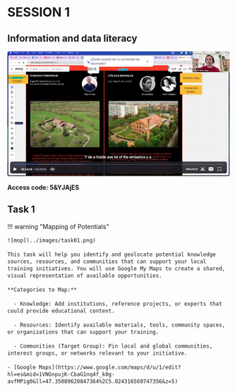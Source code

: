 # SESSION 1

## Information and data literacy

[![Session 1 - 26/02/2025](../../images/video01.png)](https://iaac.zoom.us/rec/share/ZFq0-87J8SbFVBWIX62Gagt0MR9bBpjag4UxSish3IANa3o4xEYhjqU9pJBwpPqs._hAIO3zYMhPMBg62?startTime=1740571335000)

**Access code: 5&YJAjES**


## Task 1

!!! warning "Mapping of Potentials"

    ![mop](../images/task01.png)

    This task will help you identify and geolocate potential knowledge sources, resources, and communities that can support your local training initiatives. You will use Google My Maps to create a shared, visual representation of available opportunities.
   
    **Categories to Map:**

      - Knowledge: Add institutions, reference projects, or experts that could provide educational content.

      - Resources: Identify available materials, tools, community spaces, or organizations that can support your training.

      - Communities (Target Group): Pin local and global communities, interest groups, or networks relevant to your initiative.

    - [Google Maps](https://www.google.com/maps/d/u/1/edit?hl=es&mid=1VNGnpujK-CbaG1nq4f_k0g-avfMPig0&ll=47.35089620847364%2C5.024316569747356&z=5)








